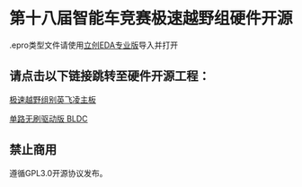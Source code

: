 # 第十八届智能车竞赛极速越野组硬件开源

.epro类型文件请使用[立创EDA专业版](https://pro.lceda.cn/editor)导入并打开

## 请点击以下链接跳转至硬件开源工程：

[极速越野组别英飞凌主板](https://oshwhub.com/light_wing/ji-su-yue-ye-zu-bie-ying-fei-ling-zhu-ban)

[单路无刷驱动版 BLDC](https://oshwhub.com/light_wing/guo-sai-wu-shua-qu-dong-ban)

## 禁止商用

遵循GPL3.0开源协议发布。
